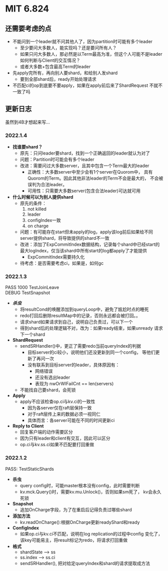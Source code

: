 # MIT 6.824

## 还需要考虑的点
- 不能问到一个leader就不问其他人了，因为partition时可能有多个leader
  - 至少要问大多数人，能实现吗？还是要问所有人？
  - 如果只问大多数人，那必然是以Term最高为准，但这个人可能不是leader
    如何判断与Client的交互情况？
  - 或者大多数+包含最高Term的leader
- 先apply完所有，再向别人要shard，和给别人发shard
  - 要到全部shard后，ready开始处理请求
- 不匹配ci的op到底要不要apply，如果在apply前后来了ShardRequest
  不就不一致了吗


## 更新日志
虽然到4B才想起来写...

### 2022.1.4
- **找谁要shard？**
  - 原先：只问leader要shard，找到一个正确返回的leader就认为对了
  - 问题：Partition时可能会有多个leader
  - 改进：需要问过大多数server，且其中包含一个Term最大的leader
    - 正确性：大多数server中至少会有1个server在Quorom中，
      具有Quorom的Term。因此其他非法leader的Term不会是最大的，
      不会被误判为合法leader。
    - 可用性：只需要大多数server(包含合法leader)可达就可用
- **什么时候可以为别人提供shard**
  - 原先的条件：
    1. not killed
    2. leader
    3. configIndex一致
    4. on charge
  - 问题：有可能存在start但未apply的log，apply该log前后如果给不同
    server提供shard，将导致提供的shard不一致
  - 改进：添加了ExpCommitIndex数据结构，记录每个shard中已经start的
    最大logIndex，仅当该shard中所有start的log都apply了才能提供
    - ExpCommitIndex需要持久化
  - 待考虑：是否需要考虑ci，如果是，如何gc

### 2022.1.3
PASS 1000 TestJoinLeave  
DEBUG TestSnapshot
- ***杀虫***
  - 将resultCond的唤醒添加到queryLoop中，避免了尴尬时点的睡死
  - redo打回后删除resultMap中的记录，否则永远都会被打回。。
  - 请求shard如果请求到自己，说明自己负责过，可以下一个
  - 得到shard后的处理逻辑不对，改为：如果ready结束，如果unready
    请求下一个shard
- **ShardRequest**
  - sendSRHandler()中，更正了需要redo当前queryIndex的判据
    - 目标server的ci较小，说明他们还没更新到同一个config，
      等他们更新了再问一次
    - 没有联系到目标server的leader，具体原因有：
      - 网络错误
      - 还没有选出leader
      - 表现为 nwOrWlFailCnt == len(servers)
  - 不能找自己要shard，会死锁
- **Apply**
  - apply不应该检查op.ci与kv.ci的一致性
    - 因为各server仅在raft层保持一致
    - 对于raft层传上来的数据必须一视同仁
    - 具体而言：各server可能在不同的时间更新ci
- **Reply to Client**
  - 回复客户端的动作需要区分
  - 因为只有leader和client有交互，因此可以区分
  - op.ci与kv.ss.ci如果不匹配要打回重做

### 2022.1.2
PASS: TestStaticShards
- **杀虫**
  - query config时，可能master根本没有config，此时需要判断
  - kv.mck.Query()时，需要kv.mu.Unlock()，否则如果sm死了，
    kv会永久死锁
- **Snapshot**
  - 追加OnCharge字段，为了在重启后记得负责过哪些shard
- **添加方法**
  - kv.readOnCharge():根据OnCharge更新readyShard和ready
- **ConfigIndex**
  - 如果op.ci与kv.ci不匹配，说明在log replication的过程中config
    变化了， 该key可能易主，将result标记为redo，将请求打回重做
- **格式**
  - shardState --> ss
  - ss.index --> ss.ci
  - sendSRHandler(), 把对给定queryIndex和shard的请求提取成方法


